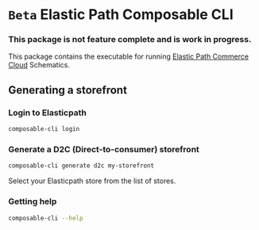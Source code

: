 # `Beta` Elastic Path Composable CLI

### This package is not feature complete and is work in progress.

This package contains the executable for running [Elastic Path Commerce Cloud](https://www.elasticpath.com/) Schematics.

## Generating a storefront

### Login to Elasticpath 

```bash
composable-cli login
```

### Generate a D2C (Direct-to-consumer) storefront

```bash
composable-cli generate d2c my-storefront
```

Select your Elasticpath store from the list of stores.

### Getting help

```bash
composable-cli --help
```
